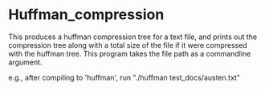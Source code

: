 # Huffman_compression

This produces a huffman compression tree for a text file, and prints out the compression tree along with a total size of the file if it were compressed with the huffman tree.  This program takes the file path as a commandline argument.  

e.g., after compiling to 'huffman', run "./huffman test_docs/austen.txt"
